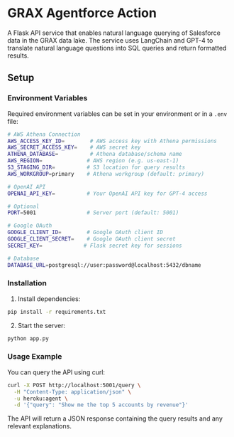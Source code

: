 # GRAX Agentforce Action

A Flask API service that enables natural language querying of Salesforce data in the GRAX data lake. The service uses LangChain and GPT-4 to translate natural language questions into SQL queries and return formatted results.

## Setup

### Environment Variables

Required environment variables can be set in your environment or in a `.env` file:

```bash
# AWS Athena Connection
AWS_ACCESS_KEY_ID=        # AWS access key with Athena permissions
AWS_SECRET_ACCESS_KEY=    # AWS secret key
ATHENA_DATABASE=          # Athena database/schema name
AWS_REGION=              # AWS region (e.g. us-east-1)
S3_STAGING_DIR=          # S3 location for query results
AWS_WORKGROUP=primary    # Athena workgroup (default: primary)

# OpenAI API
OPENAI_API_KEY=          # Your OpenAI API key for GPT-4 access

# Optional
PORT=5001                # Server port (default: 5001)

# Google OAuth
GOOGLE_CLIENT_ID=        # Google OAuth client ID
GOOGLE_CLIENT_SECRET=    # Google OAuth client secret
SECRET_KEY=             # Flask secret key for sessions

# Database
DATABASE_URL=postgresql://user:password@localhost:5432/dbname
```

### Installation

1. Install dependencies:

```bash
pip install -r requirements.txt
```

2. Start the server:

```bash
python app.py
```

### Usage Example

You can query the API using curl:

```bash
curl -X POST http://localhost:5001/query \
  -H "Content-Type: application/json" \
  -u heroku:agent \
  -d '{"query": "Show me the top 5 accounts by revenue"}'
```

The API will return a JSON response containing the query results and any relevant explanations.